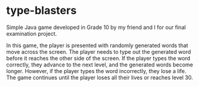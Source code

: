 # type-blasters
Simple Java game developed in Grade 10 by my friend and I for our final examination project.

In this game, the player is presented with randomly generated words that move across the screen. The player needs to type out the generated word before it reaches the other side of the screen. If the player types the word correctly, they advance to the next level, and the generated words become longer. However, if the player types the word incorrectly, they lose a life. The game continues until the player loses all their lives or reaches level 30.
